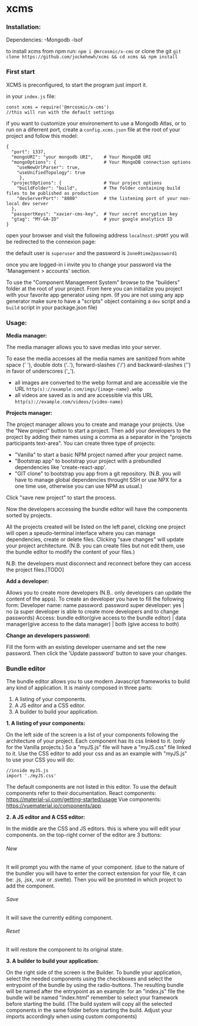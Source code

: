 # xcms

### Installation:

Dependencies:
-Mongodb
-lsof

to install xcms from npm run: `npm i @mrcosmic/x-cms`
or clone the git `git clone https://github.com/jockehewh/xcms && cd xcms && npm install`

### First start

XCMS is preconfigured, to start the program just import it.

in your `index.js` file:
```
const xcms = require('@mrcosmic/x-cms')
//this will run with the default settings
```

if you want to customize your environement to use a Mongodb Atlas, or to run on a diferrent port,
create a `config.xcms.json` file at the root of your project and follow this model:

```
{
  "port": 1337,
  "mongoURI": "your mongodb URI",    # Your MongoDB URI
  "mongoOptions": {                  # Your MongoDB connection options
    "useNewUrlParser": true,
    "useUnifiedTopology": true
     },
  "projectOptions": {                # Your project options
    "buildFolder": "build",          # The folder containing build files to be published as production 
    "devServerPort": "8080"          # the listening port of your non-local dev server
  },
  "passportKeys": "xavier-cms-key",  # Your secret encryption key  
  "gtag": "MY-GA-ID"                 # your google analytics ID
}
```

open your browser and visit the following address `localhost:$PORT` you will be redirected to the connexion page:

the default user is `superuser` and the password is `2one0time2password1`

once you are logged-in i invite you to change your password via the 'Management > accounts' section.

To use the "Component Management System" browse to the "builders" folder at the root of your project. From here you can initialize you project with your favorite app generator using npm. (If you are not using any app generator make sure to have a "scripts" object containing a ```dev``` script and a ```build``` script in your package.json file)

### Usage:



__Media manager:__

The media manager allows you to save medias into your server.

To ease the media accesses all the media names are sanitized from white space (' '), double dots ('..'), forward-slashes ('/') and backward-slashes ('\') in favor of underscores ('_').

- all images are converted to the webp format and are accessible vie the URL ```http(s)://example.com/imgs/{image-name}.webp```
- all videos are saved as is and are accessible via this URL ```http(s)://example.com/videos/{video-name}```

__Projects manager:__

The project manager allows you to create and manage your projects.
Use the "New project" button to start a project.
Then add your developers to the project by adding their names using a comma as a separator in the "projects participants text-area".
You can create three type of projects:
 - "Vanilla" to start a basic NPM project named after your project name.
 - "Bootstrap app" to bootstrap your project with a prebundled dependencies like 'create-react-app'. 
 - "GIT clone" to bootstrap you app from a git repository.
(N.B. you will have to manage global dependencies throught SSH or use NPX for a one time use, otherwise you can use NPM as usual.)

Click "save new project" to start the process.

Now the developers accessing the bundle editor will have the components sorted by projects.

All the projects created will be listed on the left panel, clicking one project will open a speudo-terminal interface where you can manage dependencies, create or delete files. Clicking "save changes" will update your project architecture. 
(N.B. you can create files but not edit them, use the bundle editor to modify the content of your files.)

N.B: the developers must disconnect and reconnect before they can access the project files.[TODO]


__Add a developer:__

Allows you to create more developers (N.B.. only developers can update the content of the apps).
To create an developer you have to fill the following form:
Developer name: name
password: password
super developer: yes | no (a super developer is able to create more developers and to change passwords)
Access: bundle editor(give access to the bundle editor) | data manager(give access to the data manager) | both (give access to both)

__Change an developers password:__

Fill the form with an existing developer username and set the new password.
Then click the 'Update password' button to save your changes.

### Bundle editor

The bundle editor allows you to use modern Javascript frameworks to build any kind of application. It is mainly composed in three parts: 
1. A listing of your components.
2. A JS editor and a CSS editor.
3. A builder to build your application.

__1. A listing of your components:__

On the left side of the screen is a list of your components following the architecture of your project.
Each component has its css linked to it. (only for the Vanilla projects.)
So a "myJS.js" file will have a "myJS.css" file linked to it.
Use the CSS editor to add your css and as an example with "myJS.js" to use your CSS you will do:
```
//inside myJS.js
import './myJS.css'
```
The default components are not listed in this editor.
To use the default components refer to their documentation.
React components: https://material-ui.com/getting-started/usage
Vue components: https://vuematerial.io/components/app

__2. A JS editor and A CSS editor:__

In the middle are the CSS and JS editors.
this is where you will edit your components.
on the top-right corner of the editor are 3 buttons:

###### New

It will prompt you with the name of your component. (due to the nature of the bundler you will have to enter the correct extension for your file, it can be: .js, .jsx, .vue or .svelte).
Then you will be promted in which project to add the component. 

###### Save

It will save the currently editing component.

###### Reset

It will restore the component to its original state.

__3. A builder to build your application:__

On the right side of the screen is the Builder.
To bundle your application, select the needed components using the checkboxes and select the entrypoint of the bundle by using the radio-buttons.
The resulting bundle will be named after the entrypoint 
as an example: for an "index.js" file the bundle will be named "index.html"
remember to select your framework before starting the build.
(The build system will copy all the selected components in the same folder before starting the build. Adjust your imports accordingly when using custom components)